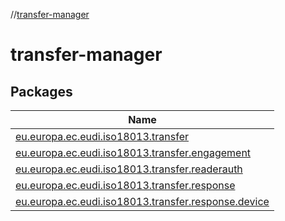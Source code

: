 //[transfer-manager](index.md)

# transfer-manager

## Packages

| Name |
|---|
| [eu.europa.ec.eudi.iso18013.transfer](transfer-manager/eu.europa.ec.eudi.iso18013.transfer/index.md) |
| [eu.europa.ec.eudi.iso18013.transfer.engagement](transfer-manager/eu.europa.ec.eudi.iso18013.transfer.engagement/index.md) |
| [eu.europa.ec.eudi.iso18013.transfer.readerauth](transfer-manager/eu.europa.ec.eudi.iso18013.transfer.readerauth/index.md) |
| [eu.europa.ec.eudi.iso18013.transfer.response](transfer-manager/eu.europa.ec.eudi.iso18013.transfer.response/index.md) |
| [eu.europa.ec.eudi.iso18013.transfer.response.device](transfer-manager/eu.europa.ec.eudi.iso18013.transfer.response.device/index.md) |
